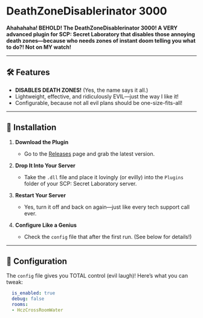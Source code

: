 # DeathZoneDisablerinator 3000  
**Ahahahaha! BEHOLD! The DeathZoneDisablerinator 3000! A VERY advanced plugin for SCP: Secret Laboratory that disables those annoying death zones—because who needs zones of instant doom telling you what to do?! Not on MY watch!**

---

## 🛠 Features  

- **DISABLES DEATH ZONES!** (Yes, the name says it all.)  
- Lightweight, effective, and ridiculously EVIL—just the way I like it!  
- Configurable, because not all evil plans should be one-size-fits-all!  

---

## 🚀 Installation  

1. **Download the Plugin**  
   - Go to the [Releases](https://github.com/YourUsername/DeathZoneDisablerinator/releases) page and grab the latest version.  

2. **Drop It Into Your Server**  
   - Take the `.dll` file and place it lovingly (or evilly) into the `Plugins` folder of your SCP: Secret Laboratory server.  

3. **Restart Your Server**  
   - Yes, turn it off and back on again—just like every tech support call ever.  

4. **Configure Like a Genius**  
   - Check the `config` file that after the first run. (See below for details!)

---

## 🔧 Configuration  

The `config` file gives you TOTAL control (evil laugh)! Here’s what you can tweak:  

```yaml
  is_enabled: true
  debug: false
  rooms:
  - HczCrossRoomWater

